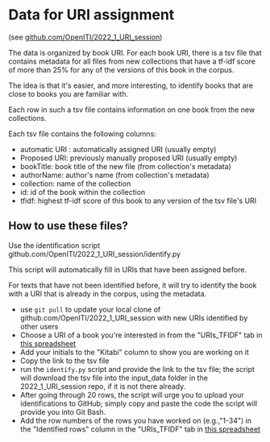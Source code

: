 # Data for URI assignment

(see [github.com/OpenITI/2022_1_URI_session](github.com/OpenITI/2022_1_URI_session))

The data is organized by book URI. For each book URI, there is a tsv file 
that contains metadata for all files from new collections that have a tf-idf score of
more than 25% for any of the versions of this book in the corpus.

The idea is that it's easier, and more interesting, to identify books that are close to books you are familiar with.

Each row in such a tsv file contains information on one book from the new collections. 

Each tsv file contains the following columns: 

* automatic URI	: automatically assigned URI (usually empty)
* Proposed URI: previously manually proposed URI (usually empty)
* bookTitle: book title of the new file (from collection's metadata)
* authorName: author's name (from collection's metadata)
* collection: name of the collection
* id: id of the book within the collection
* tfidf: highest tf-idf score of this book to any version of the tsv file's URI


## How to use these files?

Use the identification script github.com/OpenITI/2022_1_URI_session/identify.py

This script will automatically fill in URIs that have been assigned before.

For texts that have not been identified before, it will try to identify the book
with a URI that is already in the corpus, using the metadata.

* use `git pull` to update your local clone of github.com/OpenITI/2022_1_URI_session with new URIs identified by other users
* Choose a URI of a book you're interested in from the "URIs_TFIDF" tab in 
  [this spreadsheet](https://docs.google.com/spreadsheets/d/1KamnLCDhqJijznhvgZ3avi1YZb9fJXVO4l-DF2JzUHk/edit?usp=sharing)
* Add your initials to the "Kitabi" column to show you are working on it
* Copy the link to the tsv file
* run the `identify.py` script and provide the link to the tsv file; the script will download the tsv file into the input_data folder in the 2022_1_URI_session repo, if it is not there already.
* After going through 20 rows, the script will urge you to upload your identifications to GitHub; simply copy and paste the code the script will provide you into Git Bash.  
* Add the row numbers of the rows you have worked on (e.g.,"1-34") in the "Identified rows" column 
  in the "URIs_TFIDF" tab in [this spreadsheet](https://docs.google.com/spreadsheets/d/1KamnLCDhqJijznhvgZ3avi1YZb9fJXVO4l-DF2JzUHk/edit?usp=sharing)
